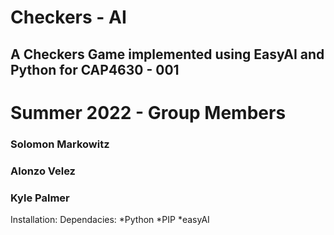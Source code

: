 # Checkers - AI
## A Checkers Game implemented using EasyAI and Python for CAP4630 - 001
# Summer 2022 - Group Members
### Solomon Markowitz
### Alonzo Velez
### Kyle Palmer

Installation:
  Dependacies:
    *Python
    *PIP
    *easyAI
